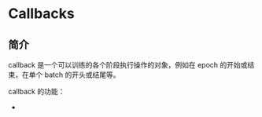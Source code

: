 # Callbacks

## 简介

callback 是一个可以训练的各个阶段执行操作的对象，例如在 epoch 的开始或结束，在单个 batch 的开头或结尾等。

callback 的功能：

- 